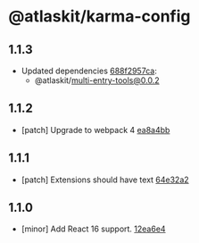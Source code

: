 # @atlaskit/karma-config

## 1.1.3

- Updated dependencies [688f2957ca](https://bitbucket.org/atlassian/atlaskit-mk-2/commits/688f2957ca):
  - @atlaskit/multi-entry-tools@0.0.2

## 1.1.2

- [patch] Upgrade to webpack 4 [ea8a4bb](https://bitbucket.org/atlassian/atlaskit-mk-2/commits/ea8a4bb)

## 1.1.1

- [patch] Extensions should have text [64e32a2](https://bitbucket.org/atlassian/atlaskit-mk-2/commits/64e32a2)

## 1.1.0

- [minor] Add React 16 support. [12ea6e4](https://bitbucket.org/atlassian/atlaskit-mk-2/commits/12ea6e4)
